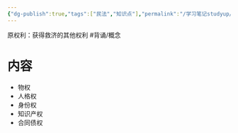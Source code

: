 ```yaml
---
{"dg-publish":true,"tags":["民法","知识点"],"permalink":"/学习笔记studyup/民法总论/原权利/","dgPassFrontmatter":true,"created":"2024-07-05T16:04:21.932+08:00","updated":"2024-10-25T12:40:26.620+08:00"}
---
```


原权利：获得救济的其他权利 #背诵/概念 
# 内容
- 物权
- 人格权
- 身份权
- 知识产权
- 合同债权